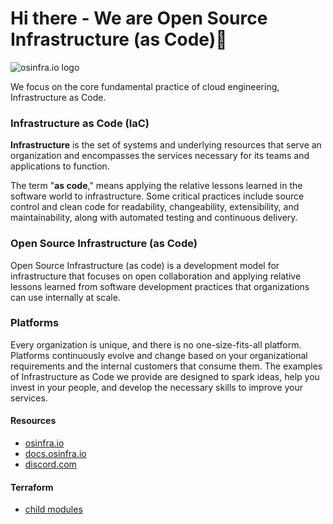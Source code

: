 # Hi there - We are Open Source Infrastructure (as Code)👋

![osinfra.io logo](https://user-images.githubusercontent.com/1610100/201447635-064be8ae-23ee-47bf-8a80-39f8b1a23cd1.png)

We focus on the core fundamental practice of cloud engineering, Infrastructure as Code.

### Infrastructure as Code (IaC)

**Infrastructure** is the set of systems and underlying resources that serve an organization and encompasses the services necessary for its teams and applications to function.

The term "**as code**," means applying the relative lessons learned in the software world to infrastructure. Some critical practices include source control and clean code for readability, changeability, extensibility, and maintainability, along with automated testing and continuous delivery.

### Open Source Infrastructure (as Code)

Open Source Infrastructure (as code) is a development model for infrastructure that focuses on open collaboration and applying relative lessons learned from software development practices that organizations can use internally at scale.

### Platforms

Every organization is unique, and there is no one-size-fits-all platform. Platforms continuously evolve and change based on your organizational requirements and the internal customers that consume them. The examples of Infrastructure as Code we provide are designed to spark ideas, help you invest in your people, and develop the necessary skills to improve your services.

#### Resources

- [osinfra.io](https://www.osinfra.io)
- [docs.osinfra.io](https://docs.osinfra.io)
- [discord.com](https://discord.gg/QMC5PGY8rJ)

#### Terraform

- [child modules](https://docs.osinfra.io/fundamentals/tools/terraform/child-modules)
